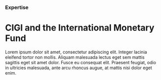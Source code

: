 ### Expertise

# CIGI and the International Monetary Fund

Lorem ipsum dolor sit amet, consectetur adipiscing elit. Integer lacinia eleifend tortor non mollis. Aliquam malesuada lectus eget sem mattis sagittis eget sit amet dolor. Fusce eu consequat elit. Praesent feugiat, odio in ultricies malesuada, ante arcu rhoncus augue, at mattis nisi dolor eget enim.
